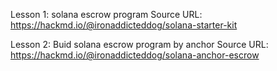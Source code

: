 Lesson 1: solana escrow program
Source URL: https://hackmd.io/@ironaddicteddog/solana-starter-kit

Lesson 2: Buid solana escrow program by anchor
Source URL: https://hackmd.io/@ironaddicteddog/solana-anchor-escrow
